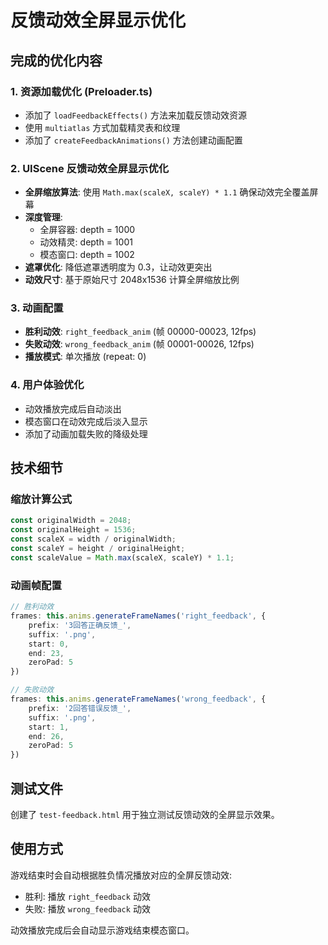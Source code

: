 # 反馈动效全屏显示优化

## 完成的优化内容

### 1. 资源加载优化 (Preloader.ts)
- 添加了 `loadFeedbackEffects()` 方法来加载反馈动效资源
- 使用 `multiatlas` 方式加载精灵表和纹理
- 添加了 `createFeedbackAnimations()` 方法创建动画配置

### 2. UIScene 反馈动效全屏显示优化
- **全屏缩放算法**: 使用 `Math.max(scaleX, scaleY) * 1.1` 确保动效完全覆盖屏幕
- **深度管理**: 
  - 全屏容器: depth = 1000
  - 动效精灵: depth = 1001  
  - 模态窗口: depth = 1002
- **遮罩优化**: 降低遮罩透明度为 0.3，让动效更突出
- **动效尺寸**: 基于原始尺寸 2048x1536 计算全屏缩放比例

### 3. 动画配置
- **胜利动效**: `right_feedback_anim` (帧 00000-00023, 12fps)
- **失败动效**: `wrong_feedback_anim` (帧 00001-00026, 12fps)
- **播放模式**: 单次播放 (repeat: 0)

### 4. 用户体验优化
- 动效播放完成后自动淡出
- 模态窗口在动效完成后淡入显示
- 添加了动画加载失败的降级处理

## 技术细节

### 缩放计算公式
```typescript
const originalWidth = 2048;
const originalHeight = 1536;
const scaleX = width / originalWidth;
const scaleY = height / originalHeight;
const scaleValue = Math.max(scaleX, scaleY) * 1.1;
```

### 动画帧配置
```typescript
// 胜利动效
frames: this.anims.generateFrameNames('right_feedback', {
    prefix: '3回答正确反馈_',
    suffix: '.png',
    start: 0,
    end: 23,
    zeroPad: 5
})

// 失败动效  
frames: this.anims.generateFrameNames('wrong_feedback', {
    prefix: '2回答错误反馈_',
    suffix: '.png',
    start: 1,
    end: 26,
    zeroPad: 5
})
```

## 测试文件
创建了 `test-feedback.html` 用于独立测试反馈动效的全屏显示效果。

## 使用方式
游戏结束时会自动根据胜负情况播放对应的全屏反馈动效:
- 胜利: 播放 `right_feedback` 动效
- 失败: 播放 `wrong_feedback` 动效

动效播放完成后会自动显示游戏结束模态窗口。
